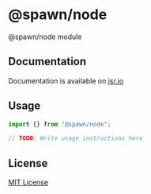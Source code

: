 # @spawn/node

@spawn/node module

## Documentation

Documentation is available on [jsr.io](https://jsr.io/@spawn/node/doc)

## Usage
```typescript
import {} from "@spawn/node";

// TODO: Write usage instructions here
```

## License

[MIT License](./LICENSE.md)
